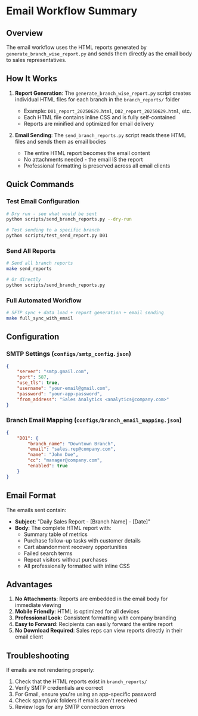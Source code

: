 # Email Workflow Summary

## Overview

The email workflow uses the HTML reports generated by `generate_branch_wise_report.py` and sends them directly as the email body to sales representatives.

## How It Works

1. **Report Generation**: The `generate_branch_wise_report.py` script creates individual HTML files for each branch in the `branch_reports/` folder
   - Example: `D01_report_20250629.html`, `D02_report_20250629.html`, etc.
   - Each HTML file contains inline CSS and is fully self-contained
   - Reports are minified and optimized for email delivery

2. **Email Sending**: The `send_branch_reports.py` script reads these HTML files and sends them as email bodies
   - The entire HTML report becomes the email content
   - No attachments needed - the email IS the report
   - Professional formatting is preserved across all email clients

## Quick Commands

### Test Email Configuration
```bash
# Dry run - see what would be sent
python scripts/send_branch_reports.py --dry-run

# Test sending to a specific branch
python scripts/test_send_report.py D01
```

### Send All Reports
```bash
# Send all branch reports
make send_reports

# Or directly
python scripts/send_branch_reports.py
```

### Full Automated Workflow
```bash
# SFTP sync + data load + report generation + email sending
make full_sync_with_email
```

## Configuration

### SMTP Settings (`configs/smtp_config.json`)
```json
{
    "server": "smtp.gmail.com",
    "port": 587,
    "use_tls": true,
    "username": "your-email@gmail.com",
    "password": "your-app-password",
    "from_address": "Sales Analytics <analytics@company.com>"
}
```

### Branch Email Mapping (`configs/branch_email_mapping.json`)
```json
{
    "D01": {
        "branch_name": "Downtown Branch",
        "email": "sales.rep@company.com",
        "name": "John Doe",
        "cc": "manager@company.com",
        "enabled": true
    }
}
```

## Email Format

The emails sent contain:
- **Subject**: "Daily Sales Report - [Branch Name] - [Date]"
- **Body**: The complete HTML report with:
  - Summary table of metrics
  - Purchase follow-up tasks with customer details
  - Cart abandonment recovery opportunities
  - Failed search terms
  - Repeat visitors without purchases
  - All professionally formatted with inline CSS

## Advantages

1. **No Attachments**: Reports are embedded in the email body for immediate viewing
2. **Mobile Friendly**: HTML is optimized for all devices
3. **Professional Look**: Consistent formatting with company branding
4. **Easy to Forward**: Recipients can easily forward the entire report
5. **No Download Required**: Sales reps can view reports directly in their email client

## Troubleshooting

If emails are not rendering properly:
1. Check that the HTML reports exist in `branch_reports/`
2. Verify SMTP credentials are correct
3. For Gmail, ensure you're using an app-specific password
4. Check spam/junk folders if emails aren't received
5. Review logs for any SMTP connection errors 